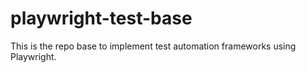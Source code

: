 # playwright-test-base
This is the repo base to implement test automation frameworks using Playwright. 
